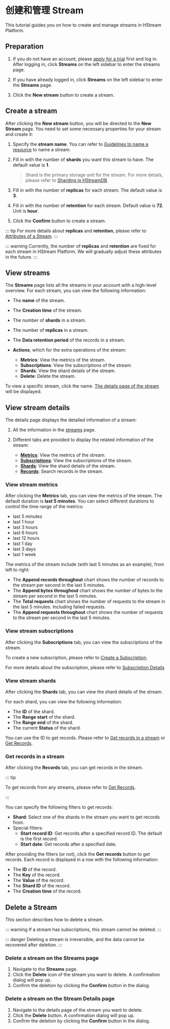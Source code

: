 # 创建和管理 Stream

This tutorial guides you on how to create and manage streams in HStream Platform.

## Preparation

1. If you do not have an account, please [apply for a trial](../start/try-out-hstream-platform.md#apply-for-a-trial) first and log in. After logging in, click **Streams** on the left sidebar to enter the streams page.

2. If you have already logged in, click **Streams** on the left sidebar to enter the **Streams** page.

3. Click the **New stream** button to create a stream.

## Create a stream

After clicking the **New stream** button, you will be directed to the **New Stream** page. You need to set some necessary properties for your stream and create it:

1. Specify the **stream name**. You can refer to [Guidelines to name a resource](../write/stream.md#命名资源准则) to name a stream.

2. Fill in with the number of **shards** you want this stream to have. The default value is **1**.

   > Shard is the primary storage unit for the stream. For more details, please refer to [Sharding in HStreamDB](../write/shards.md#sharding-in-hstreamdb).

3. Fill in with the number of **replicas** for each stream. The default value is **3**.

4. Fill in with the number of **retention** for each stream. Default value is **72**. Unit is **hour**.

5. Click the **Confirm** button to create a stream.

::: tip
For more details about **replicas** and **retention**, please refer to [Attributes of a Stream](../write/stream.md#stream-的属性).
:::

::: warning
Currently, the number of **replicas** and **retention** are fixed for each stream in HStream Platform. We will gradually adjust these attributes in the future.
:::

## View streams

The **Streams** page lists all the streams in your account with a high-level overview. For each stream, you can view the following information:

- The **name** of the stream.
- The **Creation time** of the stream.
- The number of **shards** in a stream.
- The number of **replicas** in a stream.
- The **Data retention period** of the records in a stream.
- **Actions**, which for the extra operations of the stream:

  - **Metrics**: View the metrics of the stream.
  - **Subscriptions**: View the subscriptions of the stream.
  - **Shards**: View the shard details of the stream.
  - **Delete**: Delete the stream.

To view a specific stream, click the name. [The details page of the stream](#view-stream-details) will be displayed.

## View stream details

The details page displays the detailed information of a stream:

1. All the information in the [streams](#view-streams) page.
2. Different tabs are provided to display the related information of the stream:

   - [**Metrics**](#view-stream-metrics): View the metrics of the stream.
   - [**Subscriptions**](#view-stream-subscriptions): View the subscriptions of the stream.
   - [**Shards**](#view-stream-shards): View the shard details of the stream.
   - [**Records**](#get-records-in-a-stream): Search records in the stream.

### View stream metrics

After clicking the **Metrics** tab, you can view the metrics of the stream.
The default duration is **last 5 minutes**. You can select different durations to control the time range of the metrics:

- last 5 minutes
- last 1 hour
- last 3 hours
- last 6 hours
- last 12 hours
- last 1 day
- last 3 days
- last 1 week

The metrics of the stream include (with last 5 minutes as an example), from left to right:

- The **Append records throughout** chart shows the number of records to the stream per second in the last 5 minutes.
- The **Append bytes throughout** chart shows the number of bytes to the stream per second in the last 5 minutes.
- The **Total requests** chart shows the number of requests to the stream in the last 5 minutes. Including failed requests.
- The **Append requests throughout** chart shows the number of requests to the stream per second in the last 5 minutes.

### View stream subscriptions

After clicking the **Subscriptions** tab, you can view the subscriptions of the stream.

To create a new subscription, please refer to [Create a Subscription](./subscription-in-platform.md#create-a-subscription).

For more details about the subscription, please refer to [Subscription Details](./subscription-in-platform.md#subscription-details)

### View stream shards

After clicking the **Shards** tab, you can view the shard details of the stream.

For each shard, you can view the following information:

- The **ID** of the shard.
- The **Range start** of the shard.
- The **Range end** of the shard.
- The current **Status** of the shard.

You can use the ID to get records. Please refer to [Get records in a stream](#get-records-in-a-stream) or [Get Records](./write-in-platform.md#get-records).

### Get records in a stream

After clicking the **Records** tab, you can get records in the stream.

::: tip

To get records from any streams, please refer to [Get Records](./write-in-platform.md#get-records).

:::

You can specify the following filters to get records:

- **Shard**: Select one of the shards in the stream you want to get records from.
- Special filters:
  - **Start record ID**: Get records after a specified record ID. The default is the first record.
  - **Start date**: Get records after a specified date.

After providing the filters (or not), click the **Get records** button to get records. Each record is displayed in a row with the following information:

- The **ID** of the record.
- The **Key** of the record.
- The **Value** of the record.
- The **Shard ID** of the record.
- The **Creation time** of the record.

## Delete a Stream

This section describes how to delete a stream.

::: warning
If a stream has subscriptions, this stream cannot be deleted.
:::

::: danger
Deleting a stream is irreversible, and the data cannot be recovered after deletion.
:::

### Delete a stream on the Streams page

1. Navigate to the **Streams** page.
2. Click the **Delete** icon of the stream you want to delete. A confirmation dialog will pop up.
3. Confirm the deletion by clicking the **Confirm** button in the dialog.

### Delete a stream on the Stream Details page

1. Navigate to the details page of the stream you want to delete.
2. Click the **Delete** button. A confirmation dialog will pop up.
3. Confirm the deletion by clicking the **Confirm** button in the dialog.

